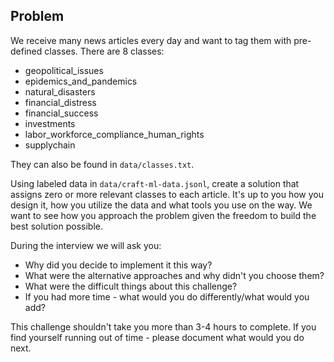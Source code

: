 ## Problem

We receive many news articles every day and want to tag them with pre-defined classes.
There are 8 classes:
- geopolitical_issues
- epidemics_and_pandemics
- natural_disasters
- financial_distress
- financial_success
- investments
- labor_workforce_compliance_human_rights
- supplychain

They can also be found in `data/classes.txt`.

Using labeled data in `data/craft-ml-data.jsonl`, create a solution that assigns zero or more relevant classes to each article.
It's up to you how you design it, how you utilize the data and what tools you use on the way. We want to see how you approach the problem given the freedom to build the best solution possible.

During the interview we will ask you:
 - Why did you decide to implement it this way?
 - What were the alternative approaches and why didn't you choose them?
 - What were the difficult things about this challenge?
 - If you had more time - what would you do differently/what would you add?

This challenge shouldn't take you more than 3-4 hours to complete. If you find yourself running out of time - please document what would you do next.